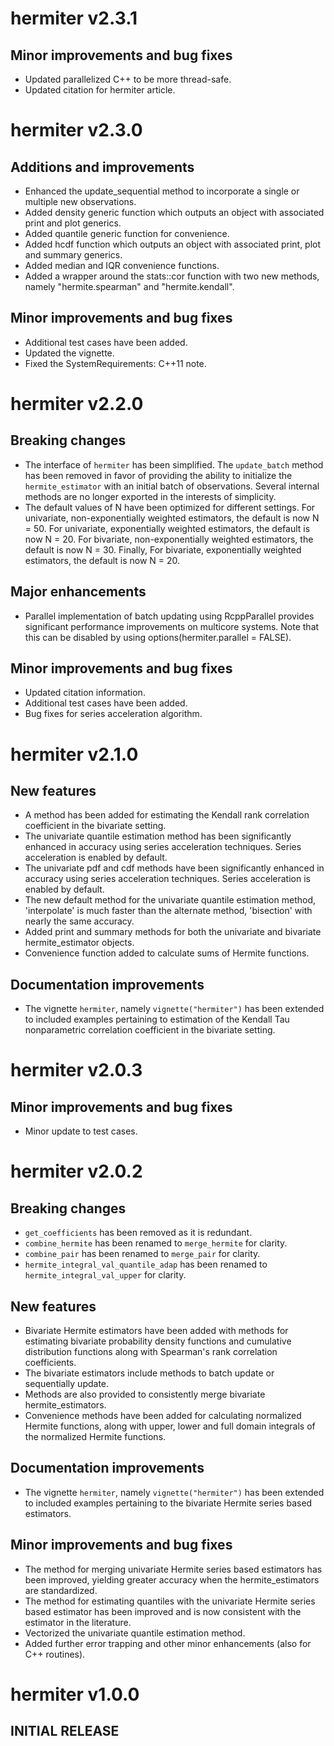 # hermiter v2.3.1

## Minor improvements and bug fixes

* Updated parallelized C++ to be more thread-safe.
* Updated citation for hermiter article.

# hermiter v2.3.0

## Additions and improvements

* Enhanced the update_sequential method to incorporate a single or multiple
new observations.
* Added density generic function which outputs an object with associated print
and plot generics.
* Added quantile generic function for convenience.
* Added hcdf function which outputs an object with associated print, 
plot and summary generics.
* Added median and IQR convenience functions.
* Added a wrapper around the stats::cor function with two new methods, namely
"hermite.spearman" and "hermite.kendall".

## Minor improvements and bug fixes

* Additional test cases have been added.
* Updated the vignette.
* Fixed the SystemRequirements: C++11 note.

# hermiter v2.2.0

## Breaking changes

* The interface of `hermiter` has been simplified. The `update_batch` method 
has been removed in favor of providing the ability to initialize the 
`hermite_estimator` with an initial batch of observations. Several internal 
methods are no longer exported in the interests of simplicity.
* The default values of N have been optimized for different settings. For 
univariate, non-exponentially weighted estimators, the default is now N = 50. 
For univariate, exponentially weighted estimators, the default is now N = 20. 
For bivariate, non-exponentially weighted estimators, the default is now N = 30.
Finally, For bivariate, exponentially weighted estimators, the default is now 
N = 20.

## Major enhancements

* Parallel implementation of batch updating using RcppParallel provides 
significant performance improvements on multicore systems. Note that this 
can be disabled by using options(hermiter.parallel = FALSE).

## Minor improvements and bug fixes

* Updated citation information.
* Additional test cases have been added.
* Bug fixes for series acceleration algorithm.

# hermiter v2.1.0

## New features

* A method has been added for estimating the Kendall rank correlation 
coefficient in the bivariate setting.
* The univariate quantile estimation method has been significantly enhanced in
accuracy using series acceleration techniques. Series acceleration is enabled
by default.
* The univariate pdf and cdf methods have been significantly enhanced in
accuracy using series acceleration techniques. Series acceleration is enabled
by default.
* The new default method for the univariate quantile estimation method, 
'interpolate' is much faster than the alternate method, 'bisection' with nearly
the same accuracy.
* Added print and summary methods for both the univariate and bivariate 
hermite_estimator objects.
* Convenience function added to calculate sums of Hermite functions.

## Documentation improvements

* The vignette `hermiter`, namely `vignette("hermiter")` has been extended to 
included examples pertaining to estimation of the Kendall Tau nonparametric
correlation coefficient in the bivariate setting.

# hermiter v2.0.3

## Minor improvements and bug fixes

* Minor update to test cases.

# hermiter v2.0.2

## Breaking changes

* `get_coefficients` has been removed as it is redundant.
* `combine_hermite` has been renamed to `merge_hermite` for clarity.
* `combine_pair` has been renamed to `merge_pair` for clarity.
* `hermite_integral_val_quantile_adap` has been renamed to 
`hermite_integral_val_upper` for clarity.

## New features

* Bivariate Hermite estimators have been added with methods for estimating 
bivariate probability density functions and cumulative distribution functions 
along with Spearman's rank correlation coefficients.
* The bivariate estimators include methods to batch update or sequentially 
update.
* Methods are also provided to consistently merge bivariate hermite_estimators.
* Convenience methods have been added for calculating normalized Hermite 
functions, along with upper, lower and full domain integrals of the 
normalized Hermite functions. 

## Documentation improvements

* The vignette `hermiter`, namely `vignette("hermiter")` has been extended to 
included examples pertaining to the bivariate Hermite series based estimators.

## Minor improvements and bug fixes
  
* The method for merging univariate Hermite series based estimators has been
improved, yielding greater accuracy when the hermite_estimators are 
standardized.
* The method for estimating quantiles with the univariate Hermite series based
estimator has been improved and is now consistent with the estimator in the
literature.
* Vectorized the univariate quantile estimation method.
* Added further error trapping and other minor enhancements (also for C++
routines).

# hermiter v1.0.0

## INITIAL RELEASE